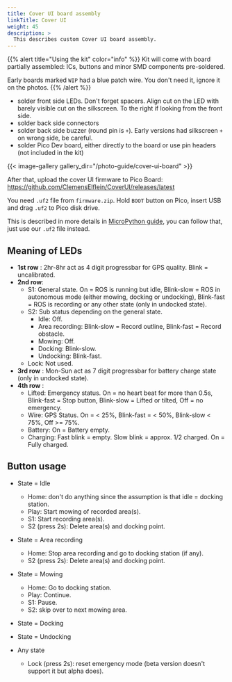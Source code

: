 ```yaml
---
title: Cover UI board assembly
linkTitle: Cover UI
weight: 45
description: >
  This describes custom Cover UI board assembly.
---
```


{{% alert title="Using the kit" color="info" %}}
Kit will come with board partially assembled: ICs, buttons and minor SMD components pre-soldered.

Early boards marked `WIP` had a blue patch wire. You don't need it, ignore it on the photos.
{{% /alert %}}

* solder front side LEDs. Don't forget spacers. Align cut on the LED with barely visible cut on the silkscreen. To the right if looking from the front side.
* solder back side connectors
* solder back side buzzer (round pin is `+`). Early versions had silkscreen `+` on wrong side, be careful. 
* solder Pico Dev board, either directly to the board or use pin headers (not included in the kit)

{{< image-gallery gallery_dir="/photo-guide/cover-ui-board" >}}

After that, upload the cover UI firmware to Pico Board: https://github.com/ClemensElflein/CoverUI/releases/latest

You need `.uf2` file from `firmware.zip`. Hold `BOOT` button on Pico, insert USB and drag `.uf2` to Pico disk drive. 

This is described in more details in [MicroPython guide](https://www.raspberrypi.com/documentation/microcontrollers/micropython.html#drag-and-drop-micropython), you can follow that, just use our `.uf2` file instead.

## Meaning of LEDs

* **1st row** : 2hr-8hr act as 4 digit progressbar for GPS quality. Blink = uncalibrated.
* **2nd row**:
  - S1: General state. On = ROS is running but idle, Blink-slow = ROS in autonomous mode (either mowing, docking or undocking), Blink-fast = ROS is recording or any other state (only in undocked state).
  - S2: Sub status depending on the general state.
    - Idle: Off.
    - Area recording: Blink-slow = Record outline, Blink-fast = Record obstacle.
    - Mowing: Off.
    - Docking: Blink-slow.
    - Undocking: Blink-fast.
  - Lock: Not used.
* **3rd row** : Mon-Sun act as 7 digit progressbar for battery charge state (only in undocked state).
* **4th row** :
  - Lifted: Emergency status. On = no heart beat for more than 0.5s, Blink-fast = Stop button, Blink-slow = Lifted or tilted, Off = no emergency.
  - Wire: GPS Status. On = < 25%, Blink-fast = < 50%, Blink-slow < 75%, Off >= 75%.
  - Battery: On = Battery empty.
  - Charging: Fast blink = empty. Slow blink = approx. 1/2 charged. On = Fully charged.

## Button usage

* State = Idle
   - Home: don't do anything since the assumption is that idle = docking station.
   - Play: Start mowing of recorded area(s).
   - S1: Start recording area(s).
   - S2 (press 2s): Delete area(s) and docking point.   
* State = Area recording
   - Home: Stop area recording and go to docking station (if any).
   - S2 (press 2s): Delete area(s) and docking point.
* State = Mowing
   - Home: Go to docking station.
   - Play: Continue.
   - S1: Pause.
   - S2: skip over to next mowing area.
* State = Docking
* State = Undocking

* Any state
  - Lock (press 2s): reset emergency mode (beta version doesn't support it but alpha does).


